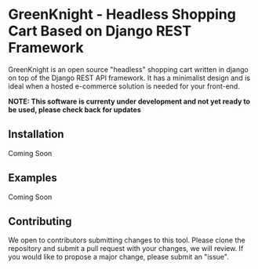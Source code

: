 # GreenKnight - Headless Shopping Cart Based on Django REST Framework
GreenKnight is an open source "headless" shopping cart written in django on top of the Django REST API framework.
It has a minimalist design and is ideal when a hosted e-commerce solution is needed for your front-end.

**NOTE: This software is currenty under development and not yet ready to be used, please check back for updates**
## Installation
Coming Soon
## Examples 
Coming Soon
## Contributing
We open to contributors submitting changes to this tool. Please clone the repository and submit a pull request with your changes, we will review.
If you would like to propose a major change, please  submit an "issue".
